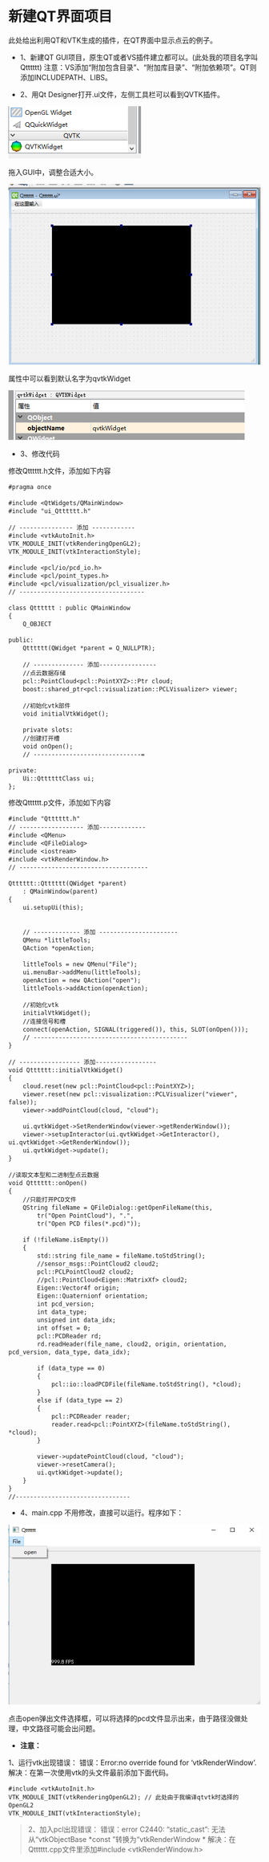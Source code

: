 # 新建QT界面项目

此处给出利用QT和VTK生成的插件，在QT界面中显示点云的例子。

* 1、新建QT GUI项目，原生QT或者VS插件建立都可以。(此处我的项目名字叫Qtttttt)
注意：VS添加“附加包含目录”、“附加库目录”、“附加依赖项”。QT则添加INCLUDEPATH、LIBS。

* 2、用Qt Designer打开.ui文件，左侧工具栏可以看到QVTK插件。

![](/images/qt_1.png)

拖入GUI中，调整合适大小。

![](/images/qt_2.png)

属性中可以看到默认名字为qvtkWidget

![](/images/qt_3.png)

* 3、修改代码

修改Qtttttt.h文件，添加如下内容

```
#pragma once

#include <QtWidgets/QMainWindow>
#include "ui_Qtttttt.h"

// --------------- 添加 ------------
#include <vtkAutoInit.h> 
VTK_MODULE_INIT(vtkRenderingOpenGL2);
VTK_MODULE_INIT(vtkInteractionStyle);

#include <pcl/io/pcd_io.h>
#include <pcl/point_types.h>
#include <pcl/visualization/pcl_visualizer.h>
// -----------------------------------

class Qtttttt : public QMainWindow
{
	Q_OBJECT

public:
	Qtttttt(QWidget *parent = Q_NULLPTR);

	// -------------- 添加----------------
	//点云数据存储
	pcl::PointCloud<pcl::PointXYZ>::Ptr cloud;
	boost::shared_ptr<pcl::visualization::PCLVisualizer> viewer;

	//初始化vtk部件
	void initialVtkWidget();

	private slots:
	//创建打开槽
	void onOpen();
	// ------------------------------=

private:
	Ui::QttttttClass ui;
};
```
修改Qtttttt.p文件，添加如下内容

```
#include "Qtttttt.h"
// ------------------ 添加-------------
#include <QMenu>				
#include <QFileDialog>	
#include <iostream>
#include <vtkRenderWindow.h>
// ------------------------------------

Qtttttt::Qtttttt(QWidget *parent)
	: QMainWindow(parent)
{
	ui.setupUi(this);


	// ------------- 添加 ----------------------
	QMenu *littleTools;
	QAction *openAction;

	littleTools = new QMenu("File");
	ui.menuBar->addMenu(littleTools);
	openAction = new QAction("open");
	littleTools->addAction(openAction);

	//初始化vtk
	initialVtkWidget();
	//连接信号和槽
	connect(openAction, SIGNAL(triggered()), this, SLOT(onOpen()));
	// -------------------------------------------
}

// ----------------- 添加-----------------
void Qtttttt::initialVtkWidget()
{
	cloud.reset(new pcl::PointCloud<pcl::PointXYZ>);
	viewer.reset(new pcl::visualization::PCLVisualizer("viewer", false));
	viewer->addPointCloud(cloud, "cloud");

	ui.qvtkWidget->SetRenderWindow(viewer->getRenderWindow());
	viewer->setupInteractor(ui.qvtkWidget->GetInteractor(), ui.qvtkWidget->GetRenderWindow());
	ui.qvtkWidget->update();
}

//读取文本型和二进制型点云数据
void Qtttttt::onOpen()
{
	//只能打开PCD文件
	QString fileName = QFileDialog::getOpenFileName(this,
		tr("Open PointCloud"), ".",
		tr("Open PCD files(*.pcd)"));

	if (!fileName.isEmpty())
	{
		std::string file_name = fileName.toStdString();
		//sensor_msgs::PointCloud2 cloud2;
		pcl::PCLPointCloud2 cloud2;
		//pcl::PointCloud<Eigen::MatrixXf> cloud2;
		Eigen::Vector4f origin;
		Eigen::Quaternionf orientation;
		int pcd_version;
		int data_type;
		unsigned int data_idx;
		int offset = 0;
		pcl::PCDReader rd;
		rd.readHeader(file_name, cloud2, origin, orientation, pcd_version, data_type, data_idx);

		if (data_type == 0)
		{
			pcl::io::loadPCDFile(fileName.toStdString(), *cloud);
		}
		else if (data_type == 2)
		{
			pcl::PCDReader reader;
			reader.read<pcl::PointXYZ>(fileName.toStdString(), *cloud);
		}

		viewer->updatePointCloud(cloud, "cloud");
		viewer->resetCamera();
		ui.qvtkWidget->update();
	}
}
//--------------------------------
```

* 4、main.cpp 不用修改，直接可以运行。程序如下：

![](/images/qt_4.png)

点击open弹出文件选择框，可以将选择的pcd文件显示出来，由于路径没做处理，中文路径可能会出问题。

* **注意：**

1、运行vtk出现错误：
错误：Error:no override found for ‘vtkRenderWindow’.
解决：在第一次使用vtk的头文件最前添加下面代码。

```
#include <vtkAutoInit.h> 
VTK_MODULE_INIT(vtkRenderingOpenGL2); // 此处由于我编译qtvtk时选择的OpenGL2
VTK_MODULE_INIT(vtkInteractionStyle);
```

>2、加入pcl出现错误：
	错误：error C2440: “static_cast”: 无法从“vtkObjectBase *const ”转换为“vtkRenderWindow *
	解决：在Qtttttt.cpp文件里添加#include <vtkRenderWindow.h>


